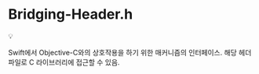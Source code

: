 # Bridging-Header.h

<aside>
💡

Swift에서 Objective-C와의 상호작용을 하기 위한 매커니즘의 인터페이스.
해당 헤더 파일로 C 라이브러리에 접근할 수 있음.

</aside>